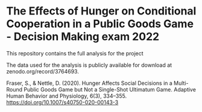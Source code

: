 # The Effects of Hunger on Conditional Cooperation in a Public Goods Game - Decision Making exam 2022
This repository contains the full analysis for the project

The data used for the analysis is publicly available for download at zenodo.org/record/3764693.

Fraser, S., & Nettle, D. (2020). Hunger Affects Social Decisions in a Multi-Round Public Goods Game but Not a Single-Shot Ultimatum Game. Adaptive Human Behavior and Physiology, 6(3), 334–355. https://doi.org/10.1007/s40750-020-00143-3

